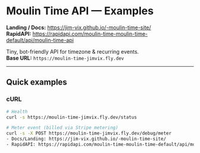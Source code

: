 # Moulin Time API — Examples

**Landing / Docs:** https://jim-vix.github.io/-moulin-time-site/  
**RapidAPI:** https://rapidapi.com/moulin-time-moulin-time-default/api/moulin-time-api  

Tiny, bot-friendly API for timezone & recurring events.  
**Base URL:** `https://moulin-time-jimvix.fly.dev`

---

## Quick examples

### cURL
```bash
# Health
curl -s https://moulin-time-jimvix.fly.dev/status

# Meter event (billed via Stripe metering)
curl -s -X POST https://moulin-time-jimvix.fly.dev/debug/meter
- Docs/Landing: https://jim-vix.github.io/-moulin-time-site/
- RapidAPI: https://rapidapi.com/moulin-time-moulin-time-default/api/moulin-time-api
